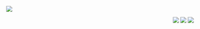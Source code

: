 <p align="left">
  <img src="https://badges.pufler.dev/years/Alextibtab/">
</p>
<p align="right">
  <img src="https://badges.pufler.dev/commits/all/Alextibtab/">
  <img src="https://badges.pufler.dev/repos/Alextibtab/">
  <img src="https://badges.pufler.dev/visits/Alextibtab/Alextibtab">
</p>
